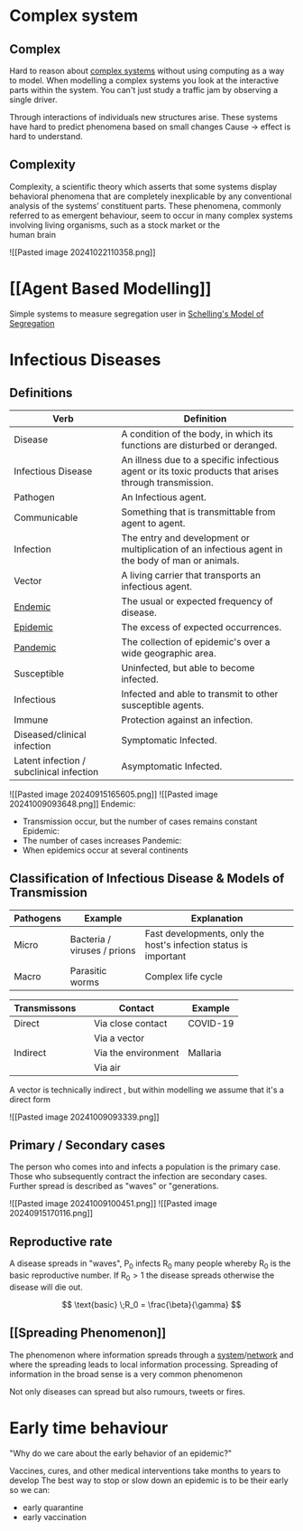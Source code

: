 # Complex system
## Complex
Hard to reason about [complex systems](Complex%20Systems) without using computing as a way to model.
When modelling a complex systems you look at the interactive parts within the system.
You can't just study a traffic jam by observing a single driver.

Through interactions of individuals new structures arise.
These systems have hard to predict phenomena based on small changes
Cause -> effect is hard to understand.

## Complexity
Complexity, a scientific theory which asserts that some  systems display behavioral phenomena that are completely inexplicable by any conventional analysis of the systems’  constituent parts. These phenomena, commonly referred to as emergent behaviour, seem to occur in many complex systems involving living organisms, such as a stock market or the  
human brain

![[Pasted image 20241022110358.png]]

# [[Agent Based Modelling]]
Simple systems to measure segregation user in [Schelling's Model of Segregation](Different%20Models)

# Infectious Diseases
## Definitions
| Verb                                     | Definition                                                                                            |
| ---------------------------------------- | ----------------------------------------------------------------------------------------------------- |
| Disease                                  | A condition of the body, in which its functions are disturbed or deranged.                            |
| Infectious Disease                       | An illness due to a specific infectious agent or its toxic products that arises through transmission. |
| Pathogen                                 | An Infectious agent.                                                                                  |
| Communicable                             | Something that is transmittable from agent to agent.                                                  |
| Infection                                | The entry and development or multiplication of an infectious agent in the body of man or animals.     |
| Vector                                   | A living carrier that transports an infectious agent.                                                 |
| [Endemic](Epidemiology)                  | The usual or expected frequency of disease.                                                           |
| [Epidemic](Epidemiology)                 | The excess of expected occurrences.                                                                   |
| [Pandemic](Epidemiology)                 | The collection of epidemic's over a wide geographic area.                                             |
| Susceptible                              | Uninfected, but able to become infected.                                                              |
| Infectious                               | Infected and able to transmit to other susceptible agents.                                            |
| Immune                                   | Protection against an infection.                                                                      |
| Diseased/clinical infection              | Symptomatic Infected.                                                                                 |
| Latent infection / subclinical infection | Asymptomatic Infected.                                                                                |
![[Pasted image 20240915165605.png]]
![[Pasted image 20241009093648.png]]
Endemic:
- Transmission occur, but the number of cases remains constant
Epidemic:
- The number of cases increases
Pandemic:
- When epidemics occur at several continents
## Classification of Infectious Disease & Models of Transmission

| Pathogens | Example                     | Explanation                                                       |
| --------- | --------------------------- | ----------------------------------------------------------------- |
| Micro     | Bacteria / viruses / prions | Fast developments, only the host's infection  status is important |
| Macro     | Parasitic worms             | Complex life cycle                                                |

| Transmissons |     | Contact             | Example  |
| ------------ | --- | ------------------- | -------- |
| Direct       |     | Via close contact   | COVID-19 |
|              |     | Via a vector        |          |
| Indirect     |     | Via the environment | Mallaria |
|              |     | Via air             |          |
A vector is technically indirect , but within modelling we assume that it's a direct form

![[Pasted image 20241009093339.png]]

## Primary / Secondary cases
The person who comes into and infects a population is the primary case.
Those who subsequently contract the infection are secondary cases. Further spread is described as "waves" or "generations.

![[Pasted image 20241009100451.png]]
![[Pasted image 20240915170116.png]]
## Reproductive rate
A disease spreads in "waves", $\text{P}_0$ infects $\text{R}_0$ many people whereby $\text{R}_0$ is the basic reproductive number.
If $\text{R}_0 > 1$ the disease spreads otherwise the disease will die out.

$$
\text{basic} \;R_0 = \frac{\beta}{\gamma}
$$
## [[Spreading Phenomenon]]
The phenomenon where information spreads through a [system](System)/[network](Network) and where the spreading leads to local information processing.
Spreading of information in the broad sense is a very common phenomenon

Not only diseases can spread but also rumours, tweets or fires.

# Early time behaviour
"Why do we care about the early behavior of an epidemic?"

Vaccines, cures, and other medical interventions take months to years to develop
The best way to stop or slow down an epidemic is to be their early so we can:
- early quarantine
- early vaccination

